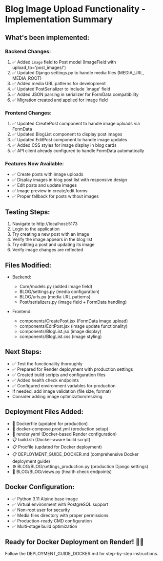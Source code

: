 # Blog Image Upload Functionality - Implementation Summary

## What's been implemented:

### Backend Changes:
1. ✅ Added `image` field to Post model (ImageField with upload_to='post_images/')
2. ✅ Updated Django settings.py to handle media files (MEDIA_URL, MEDIA_ROOT)
3. ✅ Added media URL patterns for development
4. ✅ Updated PostSerializer to include 'image' field
5. ✅ Added JSON parsing in serializer for FormData compatibility
6. ✅ Migration created and applied for image field

### Frontend Changes:
1. ✅ Updated CreatePost component to handle image uploads via FormData
2. ✅ Updated BlogList component to display post images
3. ✅ Updated EditPost component to handle image updates
4. ✅ Added CSS styles for image display in blog cards
5. ✅ API client already configured to handle FormData automatically

### Features Now Available:
- ✅ Create posts with image uploads
- ✅ Display images in blog post list with responsive design
- ✅ Edit posts and update images
- ✅ Image preview in create/edit forms
- ✅ Proper fallback for posts without images

## Testing Steps:
1. Navigate to http://localhost:5173
2. Login to the application
3. Try creating a new post with an image
4. Verify the image appears in the blog list
5. Try editing a post and updating its image
6. Verify image changes are reflected

## Files Modified:
- Backend:
  - Core/models.py (added image field)
  - BLOG/settings.py (media configuration)
  - BLOG/urls.py (media URL patterns)
  - Post/serializers.py (image field + FormData handling)

- Frontend:
  - components/CreatePost.jsx (FormData image upload)
  - components/EditPost.jsx (image update functionality)
  - components/BlogList.jsx (image display)
  - components/BlogList.css (image styling)

## Next Steps:
- ✅ Test the functionality thoroughly
- ✅ Prepared for Render deployment with production settings
- ✅ Created build scripts and configuration files
- ✅ Added health check endpoints
- ✅ Configured environment variables for production
- If needed, add image validation (file size, format)
- Consider adding image optimization/resizing

## Deployment Files Added:
- 🐳 Dockerfile (updated for production)
- 🐳 docker-compose.prod.yml (production setup)
- 🐳 render.yaml (Docker-based Render configuration)
- 📋 build.sh (Docker-aware build script)
- 📋 Procfile (updated for Docker deployment)
- 📋 DEPLOYMENT_GUIDE_DOCKER.md (comprehensive Docker deployment guide)
- ⚙️ BLOG/BLOG/settings_production.py (production Django settings)
- 🏥 BLOG/BLOG/views.py (health check endpoints)

## Docker Configuration:
- ✅ Python 3.11 Alpine base image
- ✅ Virtual environment with PostgreSQL support
- ✅ Non-root user for security
- ✅ Media files directory with proper permissions
- ✅ Production-ready CMD configuration
- ✅ Multi-stage build optimization

## Ready for Docker Deployment on Render! 🚀🐳
Follow the DEPLOYMENT_GUIDE_DOCKER.md for step-by-step instructions.

